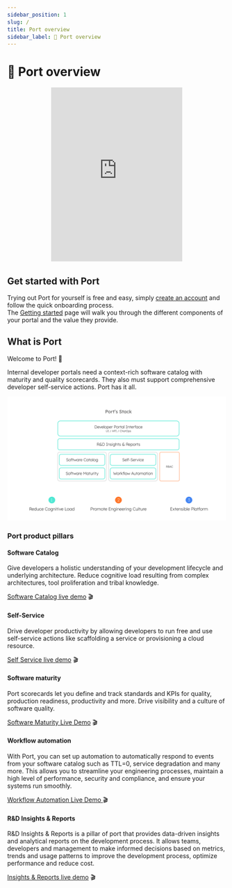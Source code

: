 ```yaml
---
sidebar_position: 1
slug: /
title: Port overview
sidebar_label: 👋 Port overview
---
```


# 👋 Port overview

<center>

<iframe width="60%" height="400" src="https://www.youtube.com/embed/z2kR9HSRIpQ" title="YouTube video player" frameborder="0" allow="accelerometer; autoplay; clipboard-write; encrypted-media; gyroscope; picture-in-picture; web-share" allowfullscreen allow="fullscreen;"></iframe>

</center>

## Get started with Port

Trying out Port for yourself is free and easy, simply [create an account](https://app.getport.io) and follow the quick onboarding process.  
The [Getting started](/quickstart) page will walk you through the different components of your portal and the value they provide.

## What is Port

Welcome to Port! :wave:

Internal developer portals need a context-rich software catalog with maturity and quality scorecards. They also must support comprehensive developer self-service actions. Port has it all.

![Developer Platform complete vision](../static/img/port-overview/port-stack.png)

### Port product pillars

#### Software Catalog

Give developers a holistic understanding of your development lifecycle and underlying architecture. Reduce cognitive load resulting from complex architectures, tool proliferation and tribal knowledge.

[Software Catalog live demo](https://demo.getport.io/service_catalog) 🎬

#### Self-Service

Drive developer productivity by allowing developers to run free and use self-service actions like scaffolding a service or provisioning a cloud resource.

[Self Service live demo](https://demo.getport.io/self-serve) 🎬

#### Software maturity

Port scorecards let you define and track standards and KPIs for quality, production readiness, productivity and more. Drive visibility and a culture of software quality.

[Software Maturity Live Demo](https://demo.getport.io/serviceEntity?identifier=authentication&activeTab=5) 🎬

#### Workflow automation

With Port, you can set up automation to automatically respond to events from your software catalog such as TTL=0, service degradation and many more. This allows you to streamline your engineering processes, maintain a high level of performance, security and compliance, and ensure your systems run smoothly.

[Workflow Automation Live Demo ](https://demo.getport.io/self-serve) 🎬

#### R&D Insights & Reports

R&D Insights & Reports is a pillar of port that provides data-driven insights and analytical reports on the development process. It allows teams, developers and management to make informed decisions based on metrics, trends and usage patterns to improve the development process, optimize performance and reduce cost.

[Insights & Reports live demo](https://demo.getport.io/dashboard_svp_engineering) 🎬
